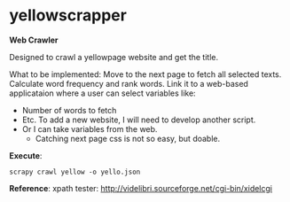 # yellowscrapper
**Web Crawler**

Designed to crawl a yellowpage website and get the title.

What to be implemented:
Move to the next page to fetch all selected texts.
Calculate word frequency and rank words.
Link it to a web-based applicataion where a user can select variables like:
  - Number of words to fetch
  - Etc.
To add a new website, I will need to develop another script.
  - Or I can take variables from the web.
    - Catching next page css is not so easy, but doable.
  
**Execute**:

`scrapy crawl yellow -o yello.json`

**Reference**:
xpath tester:
http://videlibri.sourceforge.net/cgi-bin/xidelcgi
